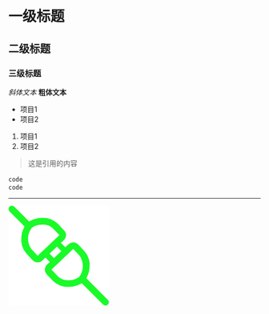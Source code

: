 # 一级标题
## 二级标题
### 三级标题

*斜体文本*
**粗体文本**

- 项目1
- 项目2

1. 项目1
2. 项目2

> 这是引用的内容

```
code
code
```

 ---

![示例图片](connect.png)
